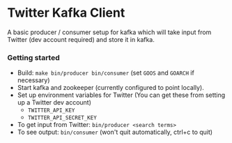# Twitter Kafka Client

A basic producer / consumer setup for kafka which will take input from Twitter (dev account required) and store it in kafka.

### Getting started

- Build: `make bin/producer bin/consumer` (set `GOOS` and `GOARCH` if necessary)
- Start kafka and zookeeper (currently configured to point locally).
- Set up environment variables for Twitter (You can get these from setting up a Twitter dev account)
    - `TWITTER_API_KEY`
    - `TWITTER_API_SECRET_KEY`
- To get input from Twitter: `bin/producer <search terms>`
- To see output: `bin/consumer` (won't quit automatically, ctrl+c to quit)
